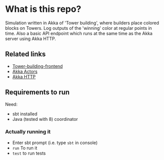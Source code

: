 # What is this repo?
Simulation written in Akka of 'Tower building', where builders place colored blocks on Towers. Log outputs of the 'winning' color at regular points in time. Also a basic API endpoint which runs at the same time as the Akka server using Akka HTTP.

## Related links
* [Tower-building-frontend](https://github.com/willb611/Tower-building-frontend)
* [Akka Actors](https://doc.akka.io/docs/akka/current/index-actors.html?language=scala)
* [Akka HTTP](https://doc.akka.io/docs/akka-http/current/)

## Requirements to run 
Need:
- sbt installed
- Java (tested with 8)
coordinator
### Actually running it
- Enter sbt prompt (i.e. type `sbt` in console)
- `run` To run it
- `test` to run tests
